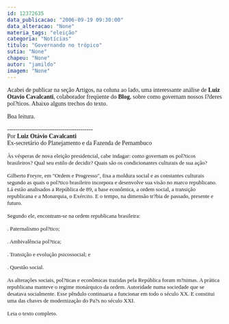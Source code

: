 ```yaml
---
id: 12372635
data_publicacao: "2006-09-19 09:30:00"
data_alteracao: "None"
materia_tags: "eleição"
categoria: "Notícias"
titulo: "Governando no trópico"
sutia: "None"
chapeu: "None"
autor: "jamildo"
imagem: "None"
---
```

<p><span style="font-family: Verdana;">Acabei de publicar na se&ccedil;&atilde;o Artigos, na coluna ao lado, uma interessante an&aacute;lise de <strong>Luiz Otavio Cavalcanti</strong>, colaborador freq&uuml;ente do <strong>Blog</strong>, sobre como governam nossos l?deres pol?ticos. Abaixo alguns trechos do texto.</span></p>
<p><span style="font-family: Verdana;">Boa leitura.</span></p>
<p><span style="font-family: Verdana;">-------------------------------------------<br /></span><span style="font-family: Verdana;">Por </span><span style="font-family: Verdana;"><strong>Luiz Ot&aacute;vio Cavalcanti</strong><br />Ex-secret&aacute;rio do Planejamento e da Fazenda de Pernambuco<br /></span></p>
<p><span style="font-family: Verdana; font-size: small;">&Agrave;s v&eacute;speras de nova elei&ccedil;&atilde;o presidencial, cabe indagar: como governam os pol?ticos brasileiros? Qual seu estilo de decidir? Quais s&atilde;o os condicionantes culturais de sua a&ccedil;&atilde;o?</span></p>
<p><span style="font-family: Verdana; font-size: small;">Gilberto Freyre, em "Ordem e Progresso", fixa a moldura social e as constantes culturais segundo as quais o pol?tico brasileiro incorpora e desenvolve sua vis&atilde;o no marco republicano. L&aacute; est&atilde;o analisados a Rep&uacute;blica de 89, a base econ&ocirc;mica, a ordem social, a transi&ccedil;&atilde;o republicana e a Monarquia, o Ex&eacute;rcito. E o tempo, na dimens&atilde;o tr?bia de passado, presente e futuro.</span></p>
<p><span style="font-family: Verdana; font-size: small;">Segundo ele, encontram-se na ordem republicana brasileira:</span></p>
<p><span style="font-family: Verdana; font-size: small;">. Paternalismo pol?tico;</span></p>
<p><span style="font-family: Verdana; font-size: small;">. Ambival&ecirc;ncia pol?tica;</span></p>
<p><span style="font-family: Verdana; font-size: small;">. Transi&ccedil;&atilde;o e evolu&ccedil;&atilde;o psicossocial; e</span></p>
<p><span style="font-family: Verdana; font-size: small;">. Quest&atilde;o social.</span></p>
<p><span style="font-family: Verdana; font-size: small;">As altera&ccedil;&otilde;es sociais, pol?ticas e econ&ocirc;micas trazidas pela Rep&uacute;blica foram m?nimas. A pr&aacute;tica republicana manteve o regime mon&aacute;rquico da ordem. Autoridade numa sociedade que se desatava socialmente. Esse p&ecirc;ndulo continuaria a funcionar em todo o s&eacute;culo XX. E constitui uma das chaves de moderniza&ccedil;&atilde;o do Pa?s no s&eacute;culo XXI.</span></p>
<p><span style="font-family: Verdana; font-size: small;">Leia o texto completo.</span></p>
